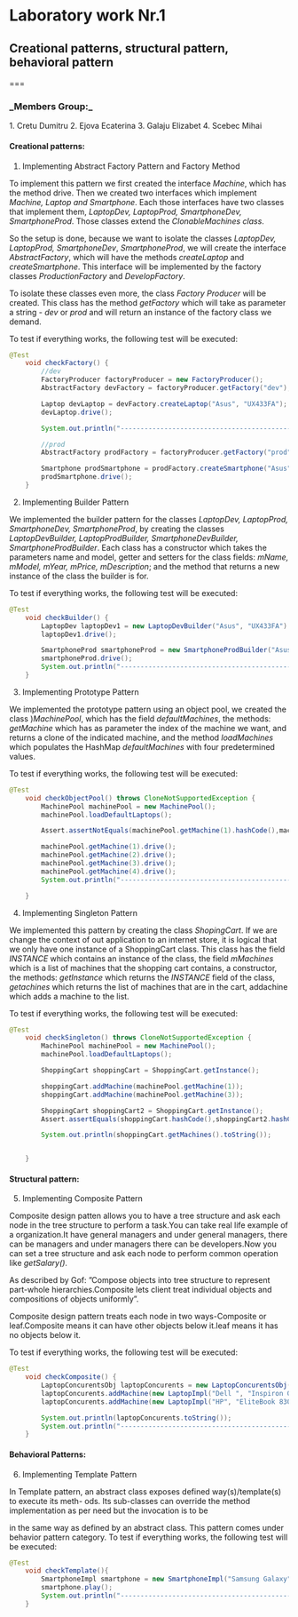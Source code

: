 # Laboratory work Nr.1

<h2>Creational patterns, structural pattern, behavioral pattern</h2>
===

<h3>_Members Group:_</h3>
1. Cretu Dumitru
2. Ejova Ecaterina
3. Galaju Elizabet
4. Scebec Mihai

<h4>Creational patterns:</h4>

1. Implementing Abstract Factory Pattern and Factory Method

To implement this pattern we first created the interface _Machine_, which has the method drive.
Then we created two interfaces which implement _Machine, Laptop and Smartphone_. Each those interfaces have
two classes that implement them, _LaptopDev, LaptopProd, SmartphoneDev, SmartphoneProd_. Those classes extend the
_ClonableMachines class_.

So the setup is done, because we want to isolate the classes _LaptopDev, LaptopProd, SmartphoneDev_,
_SmartphoneProd_, we will create the interface _AbstractFactory_, which will have the methods _createLaptop_
and _createSmartphone_. This interface will be implemented by the factory classes _ProductionFactory_ and
_DevelopFactory_.

To isolate these classes even more, the class _Factory Producer_ will be created. This class has the
method _getFactory_ which will take as parameter a string - _dev_ or _prod_ and will return an instance
of the factory class we demand.

To test if everything works, the following test will be executed:

```java
@Test
    void checkFactory() {
        //dev
        FactoryProducer factoryProducer = new FactoryProducer();
        AbstractFactory devFactory = factoryProducer.getFactory("dev");

        Laptop devLaptop = devFactory.createLaptop("Asus", "UX433FA");
        devLaptop.drive();

        System.out.println("------------------------------------------------------------------------------------------------------");

        //prod
        AbstractFactory prodFactory = factoryProducer.getFactory("prod");

        Smartphone prodSmartphone = prodFactory.createSmartphone("Asus", "UX433FA");
        prodSmartphone.drive();
    }
```

2. Implementing Builder Pattern

We implemented the builder pattern for the classes _LaptopDev, LaptopProd, SmartphoneDev, SmartphoneProd_, by
creating the classes _LaptopDevBuilder, LaptopProdBuilder, SmartphoneDevBuilder, SmartphoneProdBuilder_. Each class
has a constructor which takes the parameters name and model, getter and setters for the class fields:
_mName, mModel, mYear, mPrice, mDescription_; and the method that returns a new instance of the
class the builder is for.

To test if everything works, the following test will be executed:

```java
@Test
    void checkBuilder() {
        LaptopDev laptopDev1 = new LaptopDevBuilder("Asus", "UX433FA").setPrice(19000).setDescription("Intel Core i5, Windows 10, 8 GB / 512 GB").setYear(2019).createLaptop();
        laptopDev1.drive();

        SmartphoneProd smartphoneProd = new SmartphoneProdBuilder("Asus", "UX433FA").setPrice(19000).setDescription("Intel Core i5, Windows 10, 8 GB / 512 GB").setYear(2019).createSmartphone();
        smartphoneProd.drive();
        System.out.println("---------------------------------------------------------------------------------------------------");
    }
```
3. Implementing Prototype Pattern

We implemented the prototype pattern using an object pool, we created the class )_MachinePool_,
which has the field _defaultMachines_, the methods: _getMachine_ which has as parameter the index
of the machine we want, and returns a clone of the indicated machine, and the method _loadMachines_
which populates the HashMap _defaultMachines_ with four predetermined values.

To test if everything works, the following test will be executed:

```java
@Test
    void checkObjectPool() throws CloneNotSupportedException {
        MachinePool machinePool = new MachinePool();
        machinePool.loadDefaultLaptops();

        Assert.assertNotEquals(machinePool.getMachine(1).hashCode(),machinePool.getMachine(1).hashCode());

        machinePool.getMachine(1).drive();
        machinePool.getMachine(2).drive();
        machinePool.getMachine(3).drive();
        machinePool.getMachine(4).drive();
        System.out.println("-----------------------------------------------------------------------------------------------------");

    }
```

4. Implementing Singleton Pattern

We implemented this pattern by creating the class _ShopingCart_. If we are change the context of
out application to an internet store, it is logical that we only have one instance of a ShoppingCart
class. This class has the field _INSTANCE_ which contains an instance of the class, the field _mMachines_
which is a list of machines that the shopping cart contains, a constructor, the methods: _getInstance_
which returns the _INSTANCE_ field of the class, _getachines_ which returns the list of machines that are
in the cart, addachine which adds a machine to the list.

To test if everything works, the following test will be executed:

```java
@Test
    void checkSingleton() throws CloneNotSupportedException {
        MachinePool machinePool = new MachinePool();
        machinePool.loadDefaultLaptops();

        ShoppingCart shoppingCart = ShoppingCart.getInstance();

        shoppingCart.addMachine(machinePool.getMachine(1));
        shoppingCart.addMachine(machinePool.getMachine(3));

        ShoppingCart shoppingCart2 = ShoppingCart.getInstance();
        Assert.assertEquals(shoppingCart.hashCode(),shoppingCart2.hashCode());

        System.out.println(shoppingCart.getMachines().toString());


    }
```

<h4>Structural pattern:</h4>

5. Implementing Composite Pattern

Composite design patten allows you to have a tree structure and ask each node in the tree
structure to perform a task.You can take real life example of a organization.It have general managers
and under general managers, there can be managers and under managers there can be developers.Now
you can set a tree structure and ask each node to perform common operation like _getSalary()_.

As described by Gof:
”Compose objects into tree structure to represent part-whole hierarchies.Composite lets client
treat individual objects and compositions of objects uniformly”.

Composite design pattern treats each node in two ways-Composite or leaf.Composite means it
can have other objects below it.leaf means it has no objects below it.

To test if everything works, the following test will be executed:

```java
@Test
    void checkComposite() {
        LaptopConcurentsObj laptopConcurents = new LaptopConcurentsObj("Asus", "3");
        laptopConcurents.addMachine(new LaptopImpl("Dell ", "Inspiron Gaming 15 G3"));
        laptopConcurents.addMachine(new LaptopImpl("HP", "EliteBook 830"));

        System.out.println(laptopConcurents.toString());
        System.out.println("--------------------------------------------------------------------------------------------------------------");
    }
```

<h4>Behavioral Patterns:</h4>

6. Implementing Template Pattern

In Template pattern, an abstract class exposes defined way(s)/template(s) to execute its meth-
ods. Its sub-classes can override the method implementation as per need but the invocation is to be

in the same way as defined by an abstract class. This pattern comes under behavior pattern category.
To test if everything works, the following test will be executed:

```java
@Test
    void checkTemplate(){
        SmartphoneImpl smartphone = new SmartphoneImpl("Samsung Galaxy", "Xiaomi");
        smartphone.play();
        System.out.println("---------------------------------------------------------------------------------------------------------------");
    }
```

